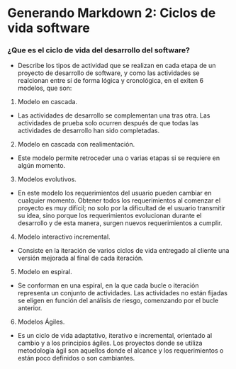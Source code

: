 # Generando Markdown 2: Ciclos de vida software

### ¿Que es el ciclo de vida del desarrollo del software?

- Describe los tipos de actividad que se realizan en cada etapa de un proyecto de desarrollo de software, y como las actividades se realcionan entre sí de forma lógica y cronológica, en el exiten 6 modelos, que son:

1. Modelo en cascada.

- Las actividades de desarrollo se complementan una tras otra. Las actividades de prueba solo ocurren después de que todas las actividades de desarrollo han sido completadas.

2. Modelo en cascada con realimentación.

- Este modelo permite retroceder una o varias etapas si se requiere en algún momento.

3. Modelos evolutivos.

- En este modelo los requerimientos del usuario pueden cambiar en cualquier momento. Obtener todos los requerimientos al comenzar el proyecto es muy difícil; no solo por la dificultad de el usuario transmitir su idea, sino porque los requerimientos evolucionan durante el desarrollo y de esta manera, surgen nuevos requerimientos a cumplir.

4. Modelo interactivo incremental.

- Consiste en la iteración de varios ciclos de vida entregado al cliente una versión mejorada al final de cada iteración.

5. Modelo en espiral.

- Se conforman en una espiral, en la que cada bucle o iteración representa un conjunto de actividades. Las actividades no están fijadas se eligen en función del análisis de riesgo, comenzando por el bucle anterior.

6. Modelos Ágiles.

- Es un ciclo de vida adaptativo, iterativo e incremental, orientado al cambio y a los principios ágiles. Los proyectos donde se utiliza metodología ágil son aquellos donde el alcance y los requerimientos o están poco definidos o son cambiantes.

